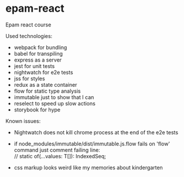 # epam-react
Epam react course

Used technologies:
- webpack for bundling
- babel for transpiling
- express as a server
- jest for unit tests
- nightwatch for e2e tests
- jss for styles
- redux as a state container
- flow for static type analysis
- immutable just to show that I can
- reselect to speed up slow actions
- storybook for hype

Known issues:
- Nightwatch does not kill chrome process at the end of the e2e tests
- if node_modules/immutable/dist/immutable.js.flow fails on 'flow' command just comment failing line:  
  // static of<T>(...values: T[]): IndexedSeq<T>;

- css markup looks weird like my memories about kindergarten
